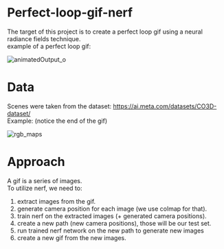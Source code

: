 # Perfect-loop-gif-nerf
The target of this project is to create a perfect loop gif using a neural radiance fields technique.  
example of a perfect loop gif:  

![animatedOutput_o](https://github.com/AzmiHaider92/Perfect-loop-gif-nerf/assets/44143755/ea3aeceb-3dfc-4c1f-9bba-2aee2e81cb57)



# Data 
Scenes were taken from the dataset: https://ai.meta.com/datasets/CO3D-dataset/   
Example: (notice the end of the gif) 


![rgb_maps](https://github.com/AzmiHaider92/Perfect-loop-gif-nerf/assets/44143755/304881fa-6f77-4bd6-8a8e-662ae4e708b8)


# Approach 
A gif is a series of images.  
To utilize nerf, we need to:  
1) extract images from the gif.
2) generate camera position for each image (we use colmap for that).
3) train nerf on the extracted images (+ generated camera positions).
4) create a new path (new camera positions), those will be our test set.
5) run trained nerf network on the new path to generate new images
6) create a new gif from the new images.



